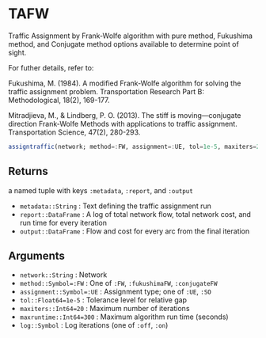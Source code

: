 # TAFW
Traffic Assignment by Frank-Wolfe algorithm with pure method, Fukushima method, and Conjugate method options available to determine point of sight.

For futher details, refer to:

Fukushima, M. (1984). A modified Frank-Wolfe algorithm for solving the traffic assignment problem. Transportation Research Part B: Methodological, 18(2), 169-177.

Mitradjieva, M., & Lindberg, P. O. (2013). The stiff is moving—conjugate direction Frank-Wolfe Methods with applications to traffic assignment. Transportation Science, 47(2), 280-293.

```julia
assigntraffic(network; method=:FW, assignment=:UE, tol=1e-5, maxiters=20, maxruntime=300, log=:off)
```

## Returns
a named tuple with keys `:metadata`, `:report`, and `:output`
- `metadata::String`  : Text defining the traffic assignment run 
- `report::DataFrame` : A log of total network flow, total network cost, and run time for every iteration
- `output::DataFrame` : Flow and cost for every arc from the final iteration

## Arguments
- `network::String`         : Network
- `method::Symbol=:FW`      : One of `:FW`, `:fukushimaFW`, `:conjugateFW`
- `assignment::Symbol=:UE`  : Assignment type; one of `:UE`, `:SO`
- `tol::Float64=1e-5`       : Tolerance level for relative gap
- `maxiters::Int64=20`      : Maximum number of iterations
- `maxruntime::Int64=300`   : Maximum algorithm run time (seconds)
- `log::Symbol`             : Log iterations (one of `:off`, `:on`)

